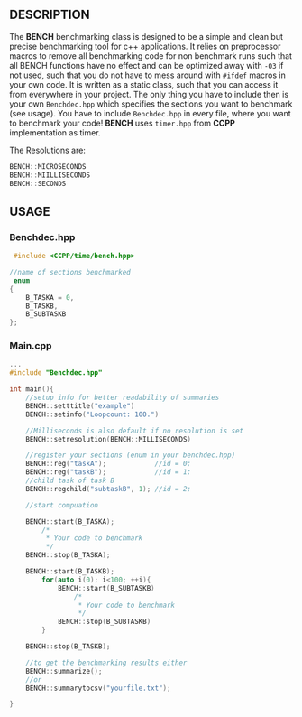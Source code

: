 ## DESCRIPTION
The __BENCH__ benchmarking class is designed to be a simple and clean but precise benchmarking tool for c++ applications. It relies on preprocessor macros to remove all benchmarking code for non benchmark runs such that all BENCH functions have no effect and can be optimized away with `-O3` if not used, such that you do not have to mess around with `#ifdef` macros in your own code. It is written as a static class, such that you can access it from everywhere in your project. The only thing you have to include then is your own `Benchdec.hpp` which specifies the sections you want to benchmark (see usage). You have to include `Benchdec.hpp` in every file, where you want to benchmark your code! __BENCH__ uses `timer.hpp` from __CCPP__ implementation as timer.

The Resolutions are:
```c++
BENCH::MICROSECONDS
BENCH::MIILLISECONDS
BENCH::SECONDS
```

## USAGE
### Benchdec.hpp
```c++
 #include <CCPP/time/bench.hpp>

//name of sections benchmarked
 enum
{
    B_TASKA = 0,
    B_TASKB,
    B_SUBTASKB
};
```
### Main.cpp
```c++
...
#include "Benchdec.hpp"

int main(){
    //setup info for better readability of summaries
    BENCH::setttitle("example")
    BENCH::setinfo("Loopcount: 100.")

    //Milliseconds is also default if no resolution is set
    BENCH::setresolution(BENCH::MILLISECONDS)

    //register your sections (enum in your benchdec.hpp)
    BENCH::reg("taskA");            //id = 0;
    BENCH::reg("taskB");            //id = 1;
    //child task of task B  
    BENCH::regchild("subtaskB", 1); //id = 2;

    //start compuation

    BENCH::start(B_TASKA);
        /*
         * Your code to benchmark
         */
    BENCH::stop(B_TASKA);

    BENCH::start(B_TASKB);
        for(auto i(0); i<100; ++i){
            BENCH::start(B_SUBTASKB)
                /*
                 * Your code to benchmark
                 */
            BENCH::stop(B_SUBTASKB)
        }

    BENCH::stop(B_TASKB);

    //to get the benchmarking results either
    BENCH::summarize();
    //or
    BENCH::summarytocsv("yourfile.txt");

}
```
